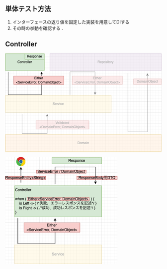 ## 単体テスト方法

1. インターフェースの返り値を固定した実装を用意してDIする
2. その時の挙動を確認する
. 
## Controller

![](./controller.png)

![](./controller-detail.png)
